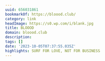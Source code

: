 ```yaml
---
uuid: 656031861
bookmarkOf: https://bloood.club/
category: link
headImage: https://s0.wp.com/i/blank.jpg
title: BLOOOD
domain: bloood.club
description:
tags: []
date: '2023-10-05T07:37:55.035Z'
highlights: SURF FOR LOVE, NOT FOR BUSINESS
---
```



